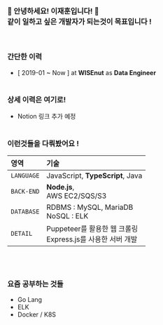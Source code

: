 ### **👋 안녕하세요! 이재훈입니다! 👋 <br> 같이 일하고 싶은 개발자가 되는것이 목표입니다 !**

<br/>

### **간단한 이력**

- [ 2019-01 ~ Now ] at **WISEnut** as **Data Engineer**
  <br/>
  <br/>

### **상세 이력은 여기로!**

- Notion 링크 추가 예정
  <br>
  <br>

### **이런것들을 다뤄봤어요 !**

| 영역       | 기술                                                            |
| :--------- | :-------------------------------------------------------------- |
| `LANGUAGE` | JavaScript, **TypeScript**, Java                                |
| `BACK-END` | **Node.js**,<br> AWS EC2/SQS/S3                                 |
| `DATABASE` | RDBMS : MySQL, MariaDB <br> NoSQL : ELK                         |
| `DETAIL`   | Puppeteer를 활용한 웹 크롤링 <br> Express.js를 사용한 서버 개발 |

<br/>
<br/>

### **요즘 공부하는 것들**

- Go Lang
- ELK
- Docker / K8S
  <br/>
  <br/>

<!--
**jayhooney/jayhooney** is a ✨ _special_ ✨ repository because its `README.md` (this file) appears on your GitHub profile.

Here are some ideas to get you started:

- 🔭 I’m currently working on ...
- 🌱 I’m currently learning ...
- 👯 I’m looking to collaborate on ...
- 🤔 I’m looking for help with ...
- 💬 Ask me about ...
- 📫 How to reach me: ...
- 😄 Pronouns: ...
- ⚡ Fun fact: ...
-->
